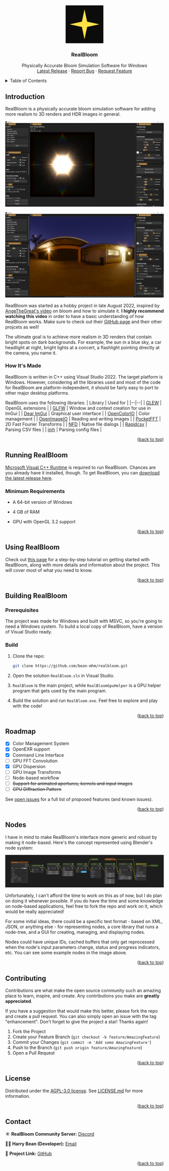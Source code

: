 
<!-- Improved compatibility of back to top link: See: https://github.com/othneildrew/Best-README-Template/pull/73 -->
<a name="readme-top"></a>
<!--
*** Thanks for checking out the Best-README-Template. If you have a suggestion
*** that would make this better, please fork the repo and create a pull request
*** or simply open an issue with the tag "enhancement".
*** Don't forget to give the project a star!
*** Thanks again! Now go create something AMAZING! :D
-->

<!-- PROJECT LOGO -->
<br />
<div align="center">
  <a href="https://github.com/bean-mhm/realbloom">
    <img src="images/logo.svg" alt="Logo" width="120" height="120">
  </a>
<h3 align="center">RealBloom</h3>
  <p align="center">
    Physically Accurate Bloom Simulation Software for Windows
    <br />
    <a href="https://github.com/bean-mhm/realbloom/releases">Latest Release</a>
    ·
    <a href="https://github.com/bean-mhm/realbloom/issues">Report Bug</a>
    ·
    <a href="https://github.com/bean-mhm/realbloom/issues">Request Feature</a>
  </p>
</div>



<!-- TABLE OF CONTENTS -->
<details>
  <summary>Table of Contents</summary>
  <ol>
    <li><a href="#introduction">Introduction</a></li>
    <li><a href="#running-realbloom">Running RealBloom</a></li>
    <li><a href="#using-realbloom">Using RealBloom</a></li>
    <li><a href="#building-realbloom">Building RealBloom</a></li>
    <li><a href="#roadmap">Roadmap</a></li>
    <li><a href="#nodes">Nodes</a></li>
    <li><a href="#contributing">Contributing</a></li>
    <li><a href="#license">License</a></li>
    <li><a href="#contact">Contact</a></li>
  </ol>
</details>



<!-- INTRODUCTION -->
## Introduction

RealBloom is a physically accurate bloom simulation software for adding more realism to 3D renders and HDR images in general.

![RealBloom Screenshot](images/1-main.png)

![RealBloom Screenshot](images/2-main-conv.png)

RealBloom was started as a hobby project in late August 2022, inspired by [AngeTheGreat's video](https://www.youtube.com/watch?v=QWqb5Gewbx8) on bloom and how to simulate it. **I highly recommend watching this video** in order to have a basic understanding of how RealBloom works. Make sure to check out their [GitHub page](https://github.com/ange-yaghi) and their other projcets as well!

The ultimate goal is to achieve more realism in 3D renders that contain bright spots on dark backgrounds. For example, the sun in a blue sky, a car headlight at night, bright lights at a concert, a flashlight pointing directly at the camera, you name it.

### How It's Made

RealBloom is written in C++ using Visual Studio 2022. The target platform is Windows. However, considering all the libraries used and most of the code for RealBloom are platform-independent, it should be fairly easy to port to other major desktop platforms.

RealBloom uses the following libraries:
| Library | Used for |
|--|--|
| [GLEW](https://glew.sourceforge.net/) | OpenGL extensions |
| [GLFW](https://www.glfw.org/) | Window and context creation for use in ImGui |
| [Dear ImGui](https://github.com/ocornut/imgui) | Graphical user interface |
| [OpenColorIO](https://opencolorio.org/) | Color management |
| [OpenImageIO](https://sites.google.com/site/openimageio/) | Reading and writing images |
| [PocketFFT](https://github.com/mreineck/pocketfft) | 2D Fast Fourier Transforms |
| [NFD](https://github.com/mlabbe/nativefiledialog) | Native file dialogs |
| [Rapidcsv](https://github.com/d99kris/rapidcsv) | Parsing CSV files |
| [inih](https://github.com/jtilly/inih) | Parsing config files |

<p align="right">(<a href="#readme-top">back to top</a>)</p>



<!-- RUNNING -->
## Running RealBloom

[Microsoft Visual C++ Runtime](https://learn.microsoft.com/en-us/cpp/windows/latest-supported-vc-redist?view=msvc-170) is required to run RealBloom. Chances are you already have it installed, though. To get RealBloom, you can [download the latest release here](https://github.com/bean-mhm/realbloom/releases).

### Minimum Requirements

 - A 64-bit version of Windows

 - 4 GB of RAM

 - GPU with OpenGL 3.2 support

<p align="right">(<a href="#readme-top">back to top</a>)</p>



<!-- USAGE -->
## Using RealBloom

Check out [this page](USAGE.md) for a step-by-step tutorial on getting started with RealBloom, along with more details and information about the project. This will cover most of what you need to know.

<p align="right">(<a href="#readme-top">back to top</a>)</p>


<!-- BUILDING -->
## Building RealBloom

### Prerequisites

The project was made for Windows and built with MSVC, so you're going to need a Windows system. To build a local copy of RealBloom, have a version of Visual Studio ready.

### Build

1. Clone the repo:
   ```sh
   git clone https://github.com/bean-mhm/realbloom.git
   ```

2. Open the solution `RealBloom.sln` in Visual Studio.

3. `RealBloom` is the main project, while `RealBloomGpuHelper` is a GPU helper program that gets used by the main program.

4. Build the solution and run `RealBloom.exe`. Feel free to explore and play with the code!

<p align="right">(<a href="#readme-top">back to top</a>)</p>



<!-- ROADMAP -->
## Roadmap

- [x] Color Management System
- [x] OpenEXR support
- [x] Command Line Interface
- [ ] GPU FFT Convolution
- [x] GPU Dispersion
- [ ] GPU Image Transforms
- [ ] Node-based workflow
- [ ] ~~Support for animated apertures, kernels and input images~~ 
- [ ] ~~GPU Diffraction Pattern~~

See [open issues](https://github.com/bean-mhm/realbloom/issues) for a full list of proposed features (and known issues).

<p align="right">(<a href="#readme-top">back to top</a>)</p>



## Nodes

I have in mind to make RealBloom's interface more generic and robust by making it node-based. Here's the concept represented using Blender's node system:

![Node-based approach](images/3-nodes.png)

Unfortunately, I can't afford the time to work on this as of now, but I do plan on doing it whenever possible. If you do have the time and some knowledge on node-based applications, feel free to fork the repo and work on it, which would be really appreciated!

For some initial ideas, there could be a specific text format - based on XML, JSON, or anything else - for representing nodes, a core library that runs a node-tree, and a GUI for creating, managing, and displaying nodes.

Nodes could have unique IDs, cached buffers that only get reprocessed when the node's input parameters change, status and progress indicators, etc. You can see some example nodes in the image above.

<p align="right">(<a href="#readme-top">back to top</a>)</p>



<!-- CONTRIBUTING -->
## Contributing

Contributions are what make the open source community such an amazing place to learn, inspire, and create. Any contributions you make are **greatly appreciated**.

If you have a suggestion that would make this better, please fork the repo and create a pull request. You can also simply open an issue with the tag "enhancement".
Don't forget to give the project a star! Thanks again!

1. Fork the Project
2. Create your Feature Branch (`git checkout -b feature/AmazingFeature`)
3. Commit your Changes (`git commit -m 'Add some AmazingFeature'`)
4. Push to the Branch (`git push origin feature/AmazingFeature`)
5. Open a Pull Request

<p align="right">(<a href="#readme-top">back to top</a>)</p>



<!-- LICENSE -->
## License

Distributed under the [AGPL-3.0 license](https://github.com/bean-mhm/realbloom/blob/main/LICENSE.md). See [LICENSE.md](LICENSE.md) for more information.

<p align="right">(<a href="#readme-top">back to top</a>)</p>



<!-- CONTACT -->
## Contact

☀️ **RealBloom Community Server:** [Discord](https://discord.gg/Xez5yec8Hh)

🧑‍💻 **Harry Bean (Developer):** [Email](mailto:harry.bean.dev@gmail.com)

🔗 **Project Link:** [GitHub](https://github.com/bean-mhm/realbloom)

<p align="right">(<a href="#readme-top">back to top</a>)</p>



<!-- MARKDOWN LINKS & IMAGES -->
<!-- https://www.markdownguide.org/basic-syntax/#reference-style-links -->
[product-screenshot]: images/screenshot.png


